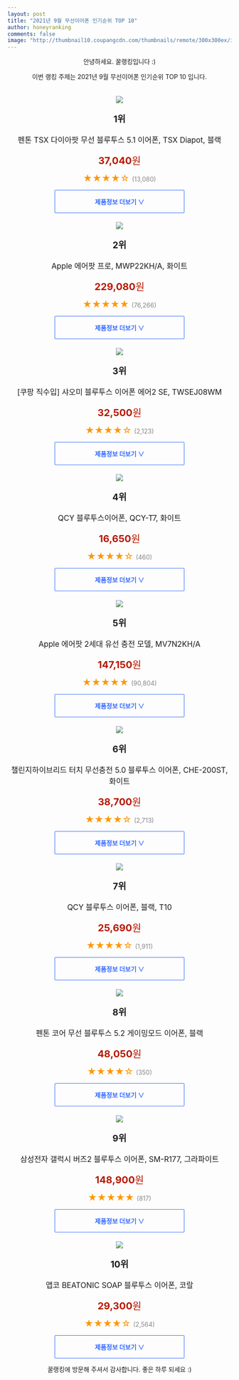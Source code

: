 ```yaml
--- 
layout: post 
title: "2021년 9월 무선이어폰 인기순위 TOP 10" 
author: honeyranking 
comments: false 
image: "http://thumbnail10.coupangcdn.com/thumbnails/remote/300x300ex/image/retail/images/63854546603944-f0b69590-0496-4886-85be-9f44e4a58584.jpg" 
--- 
```

<p style="text-align: center;">안녕하세요. 꿀랭킹입니다 :)</p> <p style="text-align: center;">이번 랭킹 주제는 2021년 9월 무선이어폰 인기순위 TOP 10 입니다.</p><center><img src="http://thumbnail10.coupangcdn.com/thumbnails/remote/300x300ex/image/retail/images/63854546603944-f0b69590-0496-4886-85be-9f44e4a58584.jpg" style="margin-top:20px" /></center> <p style="text-align: center; font-size: 20px"><b>1위</b></p> <p style="text-align: center; font-size: 17px">펜톤 TSX 다이아팟 무선 블루투스 5.1 이어폰, TSX Diapot, 블랙</p> <p style="text-align: center;"><span style="color: #b61800; font-size: 22px;"><b>37,040</b>원</span></p> <p style="text-align: center;"><span style="color: #ff9600; font-size: 20px;">★★★★☆ </span><span style="color: #878787;">(13,080)</span></p> <center><a href="https://coupa.ng/b7jFsZ"> <div style="font-size: 14px; display: inline-block; padding: 15px 90px; color: #346aff; border-radius: 2px; border: 1px solid #346aff; cursor: pointer;"><b>제품정보 더보기 &or;</b></div> </a></center><center><img src="http://thumbnail7.coupangcdn.com/thumbnails/remote/300x300ex/image/retail/images/2019/11/07/18/8/4febc558-85b2-48a8-816e-0940180702df.jpg" style="margin-top:20px" /></center> <p style="text-align: center; font-size: 20px"><b>2위</b></p> <p style="text-align: center; font-size: 17px">Apple 에어팟 프로, MWP22KH/A, 화이트</p> <p style="text-align: center;"><span style="color: #b61800; font-size: 22px;"><b>229,080</b>원</span></p> <p style="text-align: center;"><span style="color: #ff9600; font-size: 20px;">★★★★★ </span><span style="color: #878787;">(76,266)</span></p> <center><a href="https://coupa.ng/b7jFs1"> <div style="font-size: 14px; display: inline-block; padding: 15px 90px; color: #346aff; border-radius: 2px; border: 1px solid #346aff; cursor: pointer;"><b>제품정보 더보기 &or;</b></div> </a></center><center><img src="http://thumbnail7.coupangcdn.com/thumbnails/remote/300x300ex/image/retail/images/2020/10/28/17/7/5e0302f8-f2d3-41ce-8a07-a749e514d5f1.jpg" style="margin-top:20px" /></center> <p style="text-align: center; font-size: 20px"><b>3위</b></p> <p style="text-align: center; font-size: 17px">[쿠팡 직수입] 샤오미 블루투스 이어폰 에어2 SE, TWSEJ08WM</p> <p style="text-align: center;"><span style="color: #b61800; font-size: 22px;"><b>32,500</b>원</span></p> <p style="text-align: center;"><span style="color: #ff9600; font-size: 20px;">★★★★☆ </span><span style="color: #878787;">(2,123)</span></p> <center><a href="https://coupa.ng/b7jFs2"> <div style="font-size: 14px; display: inline-block; padding: 15px 90px; color: #346aff; border-radius: 2px; border: 1px solid #346aff; cursor: pointer;"><b>제품정보 더보기 &or;</b></div> </a></center><center><img src="http://thumbnail7.coupangcdn.com/thumbnails/remote/300x300ex/image/retail/images/2020/09/24/16/0/288962cc-258d-4a71-b383-cbc59104d043.jpg" style="margin-top:20px" /></center> <p style="text-align: center; font-size: 20px"><b>4위</b></p> <p style="text-align: center; font-size: 17px">QCY 블루투스이어폰, QCY-T7, 화이트</p> <p style="text-align: center;"><span style="color: #b61800; font-size: 22px;"><b>16,650</b>원</span></p> <p style="text-align: center;"><span style="color: #ff9600; font-size: 20px;">★★★★☆ </span><span style="color: #878787;">(460)</span></p> <center><a href="https://coupa.ng/b7jFs3"> <div style="font-size: 14px; display: inline-block; padding: 15px 90px; color: #346aff; border-radius: 2px; border: 1px solid #346aff; cursor: pointer;"><b>제품정보 더보기 &or;</b></div> </a></center><center><img src="http://thumbnail9.coupangcdn.com/thumbnails/remote/300x300ex/image/product/image/vendoritem/2019/09/02/4643936599/1d600ddf-f0ca-4f91-b62e-d1d86797451d.jpg" style="margin-top:20px" /></center> <p style="text-align: center; font-size: 20px"><b>5위</b></p> <p style="text-align: center; font-size: 17px">Apple 에어팟 2세대 유선 충전 모델, MV7N2KH/A</p> <p style="text-align: center;"><span style="color: #b61800; font-size: 22px;"><b>147,150</b>원</span></p> <p style="text-align: center;"><span style="color: #ff9600; font-size: 20px;">★★★★★ </span><span style="color: #878787;">(90,804)</span></p> <center><a href="https://coupa.ng/b7jFs4"> <div style="font-size: 14px; display: inline-block; padding: 15px 90px; color: #346aff; border-radius: 2px; border: 1px solid #346aff; cursor: pointer;"><b>제품정보 더보기 &or;</b></div> </a></center><center><img src="http://thumbnail10.coupangcdn.com/thumbnails/remote/300x300ex/image/retail/images/2019/12/30/15/9/18dc57da-a174-4898-a705-0030f9033500.jpg" style="margin-top:20px" /></center> <p style="text-align: center; font-size: 20px"><b>6위</b></p> <p style="text-align: center; font-size: 17px">챌린지하이브리드 터치 무선충전 5.0 블루투스 이어폰, CHE-200ST, 화이트</p> <p style="text-align: center;"><span style="color: #b61800; font-size: 22px;"><b>38,700</b>원</span></p> <p style="text-align: center;"><span style="color: #ff9600; font-size: 20px;">★★★★☆ </span><span style="color: #878787;">(2,713)</span></p> <center><a href="https://coupa.ng/b7jFs5"> <div style="font-size: 14px; display: inline-block; padding: 15px 90px; color: #346aff; border-radius: 2px; border: 1px solid #346aff; cursor: pointer;"><b>제품정보 더보기 &or;</b></div> </a></center><center><img src="http://thumbnail7.coupangcdn.com/thumbnails/remote/300x300ex/image/vendor_inventory/19d6/52c5b392b3c99433bc1ea1af4487cbac5e5f87259b7b148b683b756f5ec7.jpg" style="margin-top:20px" /></center> <p style="text-align: center; font-size: 20px"><b>7위</b></p> <p style="text-align: center; font-size: 17px">QCY 블루투스 이어폰, 블랙, T10</p> <p style="text-align: center;"><span style="color: #b61800; font-size: 22px;"><b>25,690</b>원</span></p> <p style="text-align: center;"><span style="color: #ff9600; font-size: 20px;">★★★★☆ </span><span style="color: #878787;">(1,911)</span></p> <center><a href="https://coupa.ng/b7jFs6"> <div style="font-size: 14px; display: inline-block; padding: 15px 90px; color: #346aff; border-radius: 2px; border: 1px solid #346aff; cursor: pointer;"><b>제품정보 더보기 &or;</b></div> </a></center><center><img src="http://thumbnail9.coupangcdn.com/thumbnails/remote/300x300ex/image/rs_quotation_api/bgr1nru7/b469b826bd9d43c080f1b3fc6ce1ff7b.jpg" style="margin-top:20px" /></center> <p style="text-align: center; font-size: 20px"><b>8위</b></p> <p style="text-align: center; font-size: 17px">펜톤 코어 무선 블루투스 5.2 게이밍모드 이어폰, 블랙</p> <p style="text-align: center;"><span style="color: #b61800; font-size: 22px;"><b>48,050</b>원</span></p> <p style="text-align: center;"><span style="color: #ff9600; font-size: 20px;">★★★★☆ </span><span style="color: #878787;">(350)</span></p> <center><a href="https://coupa.ng/b7jFs7"> <div style="font-size: 14px; display: inline-block; padding: 15px 90px; color: #346aff; border-radius: 2px; border: 1px solid #346aff; cursor: pointer;"><b>제품정보 더보기 &or;</b></div> </a></center><center><img src="http://thumbnail8.coupangcdn.com/thumbnails/remote/300x300ex/image/vendor_inventory/0663/80ea2cb44aa7554b6a8d3b8875254048c2e4a6d650c20f1bbe99cb9d9854.jpg" style="margin-top:20px" /></center> <p style="text-align: center; font-size: 20px"><b>9위</b></p> <p style="text-align: center; font-size: 17px">삼성전자 갤럭시 버즈2 블루투스 이어폰, SM-R177, 그라파이트</p> <p style="text-align: center;"><span style="color: #b61800; font-size: 22px;"><b>148,900</b>원</span></p> <p style="text-align: center;"><span style="color: #ff9600; font-size: 20px;">★★★★★ </span><span style="color: #878787;">(817)</span></p> <center><a href="https://coupa.ng/b7jFs8"> <div style="font-size: 14px; display: inline-block; padding: 15px 90px; color: #346aff; border-radius: 2px; border: 1px solid #346aff; cursor: pointer;"><b>제품정보 더보기 &or;</b></div> </a></center><center><img src="http://thumbnail9.coupangcdn.com/thumbnails/remote/300x300ex/image/retail/images/72806444999518-9ea93634-837f-456f-89e1-a274a709be22.jpg" style="margin-top:20px" /></center> <p style="text-align: center; font-size: 20px"><b>10위</b></p> <p style="text-align: center; font-size: 17px">앱코 BEATONIC SOAP 블루투스 이어폰, 코랄</p> <p style="text-align: center;"><span style="color: #b61800; font-size: 22px;"><b>29,300</b>원</span></p> <p style="text-align: center;"><span style="color: #ff9600; font-size: 20px;">★★★★☆ </span><span style="color: #878787;">(2,564)</span></p> <center><a href="https://coupa.ng/b7jFta"> <div style="font-size: 14px; display: inline-block; padding: 15px 90px; color: #346aff; border-radius: 2px; border: 1px solid #346aff; cursor: pointer;"><b>제품정보 더보기 &or;</b></div> </a></center> <p style="text-align: center;">꿀랭킹에 방문해 주셔서 감사합니다. 좋은 하루 되세요 :)</p>
